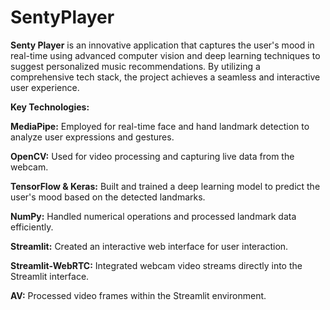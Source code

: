 ﻿# SentyPlayer
**Senty Player** is an innovative application that captures the user's mood in real-time using advanced computer vision and deep learning techniques to suggest personalized music recommendations. By utilizing a comprehensive tech stack, the project achieves a seamless and interactive user experience.

**Key Technologies:**

**MediaPipe:** Employed for real-time face and hand landmark detection to analyze user expressions and gestures.

**OpenCV:** Used for video processing and capturing live data from the webcam.

**TensorFlow & Keras:** Built and trained a deep learning model to predict the user's mood based on the detected landmarks.

**NumPy:** Handled numerical operations and processed landmark data efficiently.

**Streamlit:** Created an interactive web interface for user interaction.

**Streamlit-WebRTC:** Integrated webcam video streams directly into the Streamlit interface.

**AV:** Processed video frames within the Streamlit environment.
